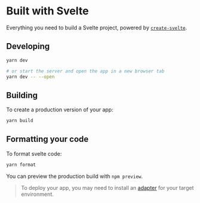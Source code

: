 # Built with Svelte

Everything you need to build a Svelte project, powered by [`create-svelte`](https://github.com/sveltejs/kit/tree/main/packages/create-svelte).


## Developing

```bash
yarn dev

# or start the server and open the app in a new browser tab
yarn dev -- --open
```

## Building

To create a production version of your app:

```bash
yarn build
```

## Formatting your code

To format svelte code:

```bash
yarn format
```

You can preview the production build with `npm preview`.

> To deploy your app, you may need to install an [adapter](https://kit.svelte.dev/docs/adapters) for your target environment.

